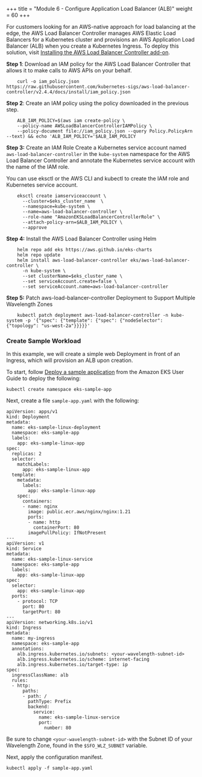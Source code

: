 +++
title = "Module 6 - Configure Application Load Balancer (ALB)"
weight = 60
+++

For customers looking for an AWS-native approach for load balancing at the edge, the AWS Load Balancer Controller manages AWS Elastic Load Balancers for a Kubernetes cluster and provisions an AWS Application Load Balancer (ALB) when you create a Kubernetes Ingress. To deploy this solution, visit [Installing the AWS Load Balancer Controller add-on](https://docs.aws.amazon.com/eks/latest/userguide/aws-load-balancer-controller.html).

**Step 1**: Download an IAM policy for the AWS Load Balancer Controller that allows it to make calls to AWS APIs on your behalf.
```
    curl -o iam_policy.json https://raw.githubusercontent.com/kubernetes-sigs/aws-load-balancer-controller/v2.4.4/docs/install/iam_policy.json
```

**Step 2**: Create an IAM policy using the policy downloaded in the previous step. 
```
    ALB_IAM_POLICY=$(aws iam create-policy \
    --policy-name AWSLoadBalancerControllerIAMPolicy \
    --policy-document file://iam_policy.json --query Policy.PolicyArn --text) && echo 'ALB_IAM_POLICY='$ALB_IAM_POLICY
```
    
**Step 3:** Create an IAM Role
Create a Kubernetes service account named `aws-load-balancer-controller` in the `kube-system` namespace for the AWS Load Balancer Controller and annotate the Kubernetes service account with the name of the IAM role.

You can use eksctl or the AWS CLI and kubectl to create the IAM role and Kubernetes service account.
```
    eksctl create iamserviceaccount \
      --cluster=$eks_cluster_name  \
      --namespace=kube-system \
      --name=aws-load-balancer-controller \
      --role-name "AmazonEKSLoadBalancerControllerRole" \
      --attach-policy-arn=$ALB_IAM_POLICY \
      --approve
```
  
**Step 4:** Install the AWS Load Balancer Controller using Helm 
```
    helm repo add eks https://aws.github.io/eks-charts
    helm repo update
    helm install aws-load-balancer-controller eks/aws-load-balancer-controller \
      -n kube-system \
      --set clusterName=$eks_cluster_name \
      --set serviceAccount.create=false \
      --set serviceAccount.name=aws-load-balancer-controller 
```

**Step 5:** Patch aws-load-balancer-controller Deployment to Support Multiple Wavelength Zones
```
    kubectl patch deployment aws-load-balancer-controller -n kube-system -p '{"spec": {"template": {"spec": {"nodeSelector": {"topology": "us-west-2a"}}}}}'
```

### Create Sample Workload
In this example, we will create a simple web Deployment in front of an Ingress, which will provision an ALB upon creation.


To start, follow [Deploy a sample application](https://docs.aws.amazon.com/eks/latest/userguide/sample-deployment.html) from the Amazon EKS User Guide to deploy the following:

```
kubectl create namespace eks-sample-app
```

Next, create a file `sample-app.yaml` with the following:
```
apiVersion: apps/v1
kind: Deployment
metadata:
  name: eks-sample-linux-deployment
  namespace: eks-sample-app
  labels:
    app: eks-sample-linux-app
spec:
  replicas: 2
  selector:
    matchLabels:
      app: eks-sample-linux-app
  template:
    metadata:
      labels:
        app: eks-sample-linux-app
    spec:
      containers:
      - name: nginx
        image: public.ecr.aws/nginx/nginx:1.21
        ports:
        - name: http
          containerPort: 80
        imagePullPolicy: IfNotPresent
---
apiVersion: v1
kind: Service
metadata:
  name: eks-sample-linux-service
  namespace: eks-sample-app
  labels:
    app: eks-sample-linux-app
spec:
  selector:
    app: eks-sample-linux-app
  ports:
    - protocol: TCP
      port: 80
      targetPort: 80
---
apiVersion: networking.k8s.io/v1
kind: Ingress
metadata:
  name: my-ingress
  namespace: eks-sample-app
  annotations:
    alb.ingress.kubernetes.io/subnets: <your-wavelength-subnet-id>
    alb.ingress.kubernetes.io/scheme: internet-facing
    alb.ingress.kubernetes.io/target-type: ip
spec:
  ingressClassName: alb
  rules:
  - http:
      paths:
      - path: /
        pathType: Prefix
        backend:
          service:
            name: eks-sample-linux-service
            port:
              number: 80
```

Be sure to change `<your-wavelength-subnet-id>` with the Subnet ID of your Wavelength Zone, found in the `$SFO_WLZ_SUBNET` variable.

Next, apply the configuration manifest.
```
kubectl apply -f sample-app.yaml
```
